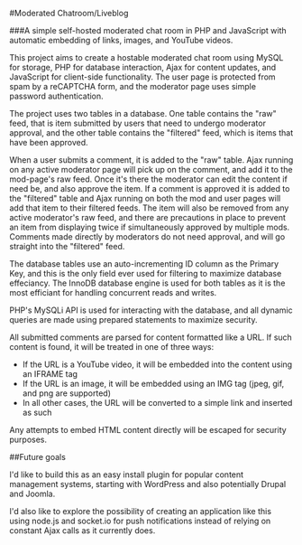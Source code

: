 #Moderated Chatroom/Liveblog

###A simple self-hosted moderated chat room in PHP and JavaScript with automatic embedding of links, images, and YouTube videos.

This project aims to create a hostable moderated chat room using MySQL for storage, PHP for database interaction, Ajax for content updates, and JavaScript for client-side functionality. The user page is protected from spam by a reCAPTCHA form, and the moderator page uses simple password authentication.

The project uses two tables in a database. One table contains the "raw" feed, that is item submitted by users that need to undergo moderator approval, and the other table contains the "filtered" feed, which is items that have been approved.

When a user submits a comment, it is added to the "raw" table. Ajax running on any active moderator page will pick up on the comment, and add it to the mod-page's raw feed. Once it's there the moderator can edit the content if need be, and also approve the item. If a comment is approved it is added to the "filtered" table and Ajax running on both the mod and user pages will add that item to their filtered feeds. The item will also be removed from any active moderator's raw feed, and there are precautions in place to prevent an item from displaying twice if simultaneously approved by multiple mods. Comments made directly by moderators do not need approval, and will go straight into the "filtered" feed.

The database tables use an auto-incrementing ID column as the Primary Key, and this is the only field ever used for filtering to maximize database effeciancy. The InnoDB database engine is used for both tables as it is the most efficiant for handling concurrent reads and writes.

PHP's MySQLi API is used for interacting with the database, and all dynamic queries are made using prepared statements to maximize security.

All submitted comments are parsed for content formatted like a URL. If such content is found, it will be treated in one of three ways:

* If the URL is a YouTube video, it will be embedded into the content using an IFRAME tag
* If the URL is an image, it will be embedded using an IMG tag (jpeg, gif, and png are supported)
* In all other cases, the URL will be converted to a simple link and inserted as such

Any attempts to embed HTML content directly will be escaped for security purposes.

##Future goals

I'd like to build this as an easy install plugin for popular content management systems, starting with WordPress and also potentially Drupal and Joomla.

I'd also like to explore the possibility of creating an application like this using node.js and socket.io for push notifications instead of relying on constant Ajax calls as it currently does.
